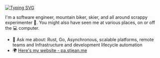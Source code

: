 [![Typing SVG](https://readme-typing-svg.demolab.com?font=Fira+Code&pause=1000&repeat=false&random=false&width=435&lines=Ahoy!+%F0%9F%91%8B)](https://git.io/typing-svg)

I'm a software engineer, mountain biker, skier, and all around scrappy experimenter 🧪. You might also have seen me at various places, on or off the 💻 computer.

- 💬 Ask me about: Rust, Go, Asynchronous, scalable platforms, remote teams and Infrastructure and development lifecycle automation
- 🌍 [Here's my website - pa.stjean.me](https://pa.stjean.me)
